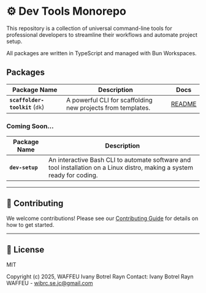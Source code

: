 # ⚙️ Dev Tools Monorepo

This repository is a collection of universal command-line tools for professional developers to streamline their workflows and automate project setup.

All packages are written in TypeScript and managed with Bun Workspaces.

## Packages

| Package Name                    | Description                                                 | Docs                                  |
| ------------------------------- | ----------------------------------------------------------- | ------------------------------------- |
| **`scaffolder-toolkit`** (`dk`) | A powerful CLI for scaffolding new projects from templates. | [README](./packages/devkit/README.md) |

### Coming Soon...

| Package Name    | Description                                                                                                             |
| --------------- | ----------------------------------------------------------------------------------------------------------------------- |
| **`dev-setup`** | An interactive Bash CLI to automate software and tool installation on a Linux distro, making a system ready for coding. |

---

## 🤝 Contributing

We welcome contributions\! Please see our [Contributing Guide](../../CONTRIBUTING.md) for details on how to get started.

---

## 📄 License

MIT

Copyright (c) 2025, WAFFEU Ivany Botrel Rayn
Contact: Ivany Botrel Rayn WAFFEU - wibrc.se.jc@gmail.com
